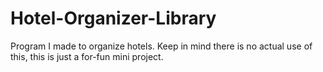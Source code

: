 # Hotel-Organizer-Library
Program I made to organize hotels. Keep in mind there is no actual use of this, this is just a for-fun mini project.
